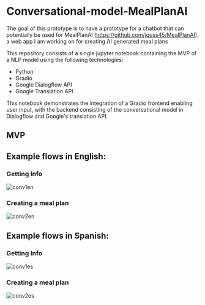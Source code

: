 # Conversational-model-MealPlanAI
The goal of this prototype is to have a prototype for a chatbot that can potentially be used for MealPlanAI (https://github.com/jguss45/MealPlanAI), a web app I am working on for creating AI generated meal plans

This repository consists of a single jupyter notebook containing the MVP of a NLP model using the following technologies:
* Python
* Gradio
* Google Dialogflow API
* Google Translation API

This notebook demonstrates the integration of a Gradio frontend enabling user input, with the backend consisting of the conversational model in Dialogflow and Google's translation API. 

## MVP

## Example flows in English:

### Getting Info

![conv1en](https://github.com/jguss45/Conversational-model-MealPlanAI/assets/44825277/348ccbfe-4dae-4d3c-8b57-05e973dda2fd)

### Creating a meal plan

![conv2en](https://github.com/jguss45/Conversational-model-MealPlanAI/assets/44825277/8c389dd3-d92a-40c2-a53b-59ef1d700664)

## Example flows in Spanish:

### Getting Info

![conv1es](https://github.com/jguss45/Conversational-model-MealPlanAI/assets/44825277/205aa0c6-b7b4-4c97-9c85-410fdb72e3bf)

### Creating a meal plan

![conv2es](https://github.com/jguss45/Conversational-model-MealPlanAI/assets/44825277/f596b4fb-0eba-4471-b3ae-7ce626342a49)
